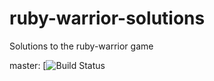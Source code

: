 ruby-warrior-solutions
======================

Solutions to the ruby-warrior game


master: [![Build Status](https://codeship.com/projects/YOUR_PROJECT_UUID/status?branch=master)
